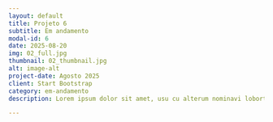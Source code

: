 ```yaml
---
layout: default
title: Projeto 6
subtitle: Em andamento
modal-id: 6
date: 2025-08-20
img: 02_full.jpg
thumbnail: 02_thumbnail.jpg
alt: image-alt
project-date: Agosto 2025
client: Start Bootstrap
category: em-andamento
description: Lorem ipsum dolor sit amet, usu cu alterum nominavi lobortis. At duo novum diceret. Tantas apeirian vix et, usu sanctus postulant inciderint ut, populo diceret necessitatibus in vim. Cu eum dicam feugiat noluisse.

---
```

